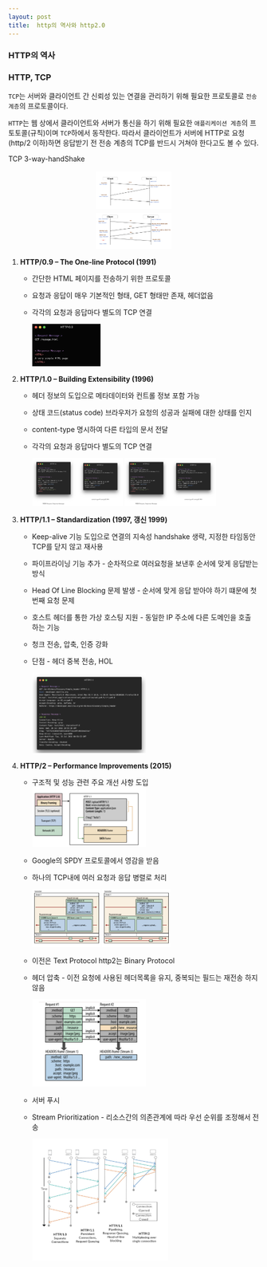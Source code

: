 ```yaml
---
layout: post
title:  http의 역사와 http2.0 
---
```



### HTTP의 역사

### HTTP, TCP

`TCP`는 서버와 클라이언트 간 신뢰성 있는 연결을 관리하기 위해 필요한 프로토콜로 `전송 계층`의 프로토콜이다.

`HTTP`는 웹 상에서 클라이언트와 서버가 통신을 하기 위해 필요한 `애플리케이션 계층`의 프토토콜(규칙)이며 `TCP`하에서 동작한다. 따라서 클라이언트가 서버에 HTTP로 요청(http/2 이하)하면 응답받기 전 전송 계층의 TCP를 반드시 거쳐야 한다고도 볼 수 있다.

TCP 3-way-handShake

<div style="display: grid; place-items: center;">
<img src="/assets/http1.png" width="30%" height="90%"/>
<img src="/assets/http2.png" width="30%" height="90%"/>
</div>

1. **HTTP/0.9 – The One-line Protocol (1991)**
    - 간단한 HTML 페이지를 전송하기 위한 프로토콜
    - 요청과 응답이 매우 기본적인 형태, GET 형태만 존재,  헤더없음
    - 각각의 요청과 응답마다 별도의 TCP 연결
   
      <img src="/assets/http3.png" width="30%" height="90%" />

2. **HTTP/1.0 – Building Extensibility (1996)**
    - 헤더 정보의 도입으로 메타데이터와 컨트롤 정보 포함 가능
    - 상태 코드(status code) 브라우저가 요청의 성공과 실패에 대한 상태를 인지
    - content-type 명시하여 다른 타입의 문서 전달
    - 각각의 요청과 응답마다 별도의 TCP 연결

      <img src="/assets/http4.png" width="40%" height="90%"/>
      <img src="/assets/http5.png" width="40%" height="90%"/>

3. **HTTP/1.1 – Standardization (1997, 갱신 1999)**
    - Keep-alive 기능 도입으로  연결의 지속성 handshake 생략, 지정한 타임동안 TCP를 닫지 않고 재사용
    - 파이프라이닝 기능 추가 - 순차적으로 여러요청을 보낸후 순서에 맞게 응답받는 방식
    - Head Of Line Blocking 문제 발생 - 순서에 맞게 응답 받아야 하기 떄문에 첫번째 요청 문제
    - 호스트 헤더를 통한 가상 호스팅 지원 - 동일한 IP 주소에 다른 도메인을 호출 하는 기능
    - 청크 전송, 압축, 인증 강화
    - 단점 - 헤더 중복 전송, HOL 
   
      <img src="/assets/http6.png" width="50%" height="90%"/>

4. **HTTP/2 – Performance Improvements (2015)**
    - 구조적 및 성능 관련 주요 개선 사항 도입
      <img src="/assets/http7.png" width="50%" height="90%"/>

    - Google의 SPDY 프로토콜에서 영감을 받음
    - 하나의  TCP내에 여러 요청과 응답 병렬로 처리

      <img src="/assets/http8.png" width="30%" height="90%"/>
      <img src="/assets/http8.png" width="30%" height="90%"/>
   
    - 이전은 Text Protocol http2는 Binary Protocol
    - 헤더 압축 - 이전 요청에 사용된 헤더목록을 유지, 중복되는 필드는 재전송 하지 않음

      <img src="/assets/http10.png" width="50%" height="90%"/>

    - 서버 푸시
    - Stream Prioritization - 리소스간의 의존관계에 따라 우선 순위를 조정해서 전송

      <img src="/assets/http11.png" width="60%" height="90%"/>   
